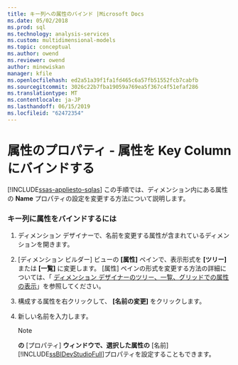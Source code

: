 ```yaml
---
title: キー列への属性のバインド |Microsoft Docs
ms.date: 05/02/2018
ms.prod: sql
ms.technology: analysis-services
ms.custom: multidimensional-models
ms.topic: conceptual
ms.author: owend
ms.reviewer: owend
author: minewiskan
manager: kfile
ms.openlocfilehash: ed2a51a39f1fa1fd465c6a57fb51552fcb7cabfb
ms.sourcegitcommit: 3026c22b7fba19059a769ea5f367c4f51efaf286
ms.translationtype: MT
ms.contentlocale: ja-JP
ms.lasthandoff: 06/15/2019
ms.locfileid: "62472354"
---
```

# <a name="attribute-properties---bind-an-attribute-to-a-key-column"></a>属性のプロパティ - 属性を Key Column にバインドする
[!INCLUDE[ssas-appliesto-sqlas](../../includes/ssas-appliesto-sqlas.md)]
  この手順では、ディメンション内にある属性の **Name** プロパティの設定を変更する方法について説明します。  
  
### <a name="to-bind-an-attribute-to-a-key-column"></a>キー列に属性をバインドするには  
  
1.  ディメンション デザイナーで、名前を変更する属性が含まれているディメンションを開きます。  
  
2.  [ディメンション ビルダー] ビューの **[属性]** ペインで、表示形式を **[ツリー]** または **[一覧]** に変更します。 [属性] ペインの形式を変更する方法の詳細については、「 [ディメンション デザイナーのツリー、一覧、グリッドでの属性の表示](../../analysis-services/multidimensional-models/view-attributes-in-dimension-designer.md)」を参照してください。  
  
3.  構成する属性を右クリックして、 **[名前の変更]** をクリックします。  
  
4.  新しい名前を入力します。  
  
    > [!NOTE]  
    >  **の** [プロパティ] **ウィンドウで、選択した属性の** [名前] [!INCLUDE[ssBIDevStudioFull](../../includes/ssbidevstudiofull-md.md)]プロパティを設定することもできます。  
  
  
